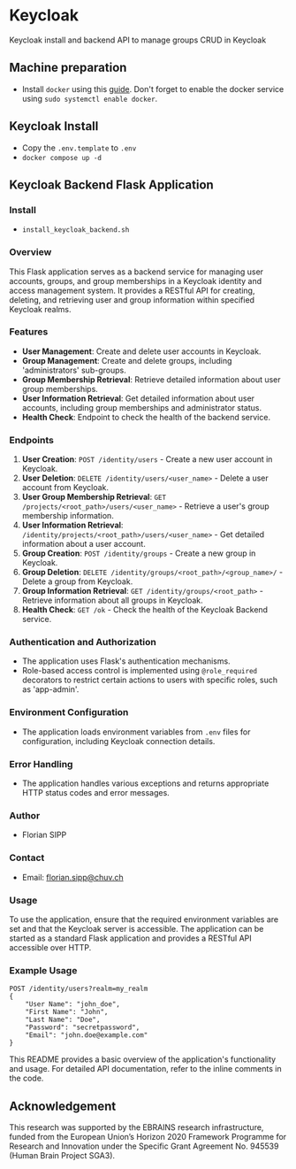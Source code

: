 # Keycloak

Keycloak install and backend API to manage groups CRUD in Keycloak

## Machine preparation
- Install `docker` using this [guide](https://www.digitalocean.com/community/tutorials/how-to-install-and-use-docker-on-ubuntu-22-04). Don't forget to enable the docker service using `sudo systemctl enable docker`.

## Keycloak Install

- Copy the `.env.template` to `.env`
- `docker compose up -d`

## Keycloak Backend Flask Application

### Install

- `install_keycloak_backend.sh`

### Overview

This Flask application serves as a backend service for managing user accounts, groups, and group memberships in a Keycloak identity and access management system. It provides a RESTful API for creating, deleting, and retrieving user and group information within specified Keycloak realms.

### Features

- **User Management**: Create and delete user accounts in Keycloak.
- **Group Management**: Create and delete groups, including 'administrators' sub-groups.
- **Group Membership Retrieval**: Retrieve detailed information about user group memberships.
- **User Information Retrieval**: Get detailed information about user accounts, including group memberships and administrator status.
- **Health Check**: Endpoint to check the health of the backend service.

### Endpoints

1. **User Creation**: `POST /identity/users` - Create a new user account in Keycloak.
2. **User Deletion**: `DELETE /identity/users/<user_name>` - Delete a user account from Keycloak.
3. **User Group Membership Retrieval**: `GET /projects/<root_path>/users/<user_name>` - Retrieve a user's group membership information.
4. **User Information Retrieval**: `/identity/projects/<root_path>/users/<user_name>` - Get detailed information about a user account.
5. **Group Creation**: `POST /identity/groups` - Create a new group in Keycloak.
6. **Group Deletion**: `DELETE /identity/groups/<root_path>/<group_name>/` - Delete a group from Keycloak.
7. **Group Information Retrieval**: `GET /identity/groups/<root_path>` - Retrieve information about all groups in Keycloak.
8. **Health Check**: `GET /ok` - Check the health of the Keycloak Backend service.

### Authentication and Authorization

- The application uses Flask's authentication mechanisms.
- Role-based access control is implemented using `@role_required` decorators to restrict certain actions to users with specific roles, such as 'app-admin'.

### Environment Configuration

- The application loads environment variables from `.env` files for configuration, including Keycloak connection details.

### Error Handling

- The application handles various exceptions and returns appropriate HTTP status codes and error messages.

### Author

- Florian SIPP

### Contact

- Email: florian.sipp@chuv.ch

### Usage

To use the application, ensure that the required environment variables are set and that the Keycloak server is accessible. The application can be started as a standard Flask application and provides a RESTful API accessible over HTTP.

### Example Usage

```http
POST /identity/users?realm=my_realm
{
    "User Name": "john_doe",
    "First Name": "John",
    "Last Name": "Doe",
    "Password": "secretpassword",
    "Email": "john.doe@example.com"
}
```

This README provides a basic overview of the application's functionality and usage. For detailed API documentation, refer to the inline comments in the code.

## Acknowledgement

This research was supported by the EBRAINS research infrastructure, funded from the European Union’s Horizon 2020 Framework Programme for Research and Innovation under the Specific Grant Agreement No. 945539 (Human Brain Project SGA3).
